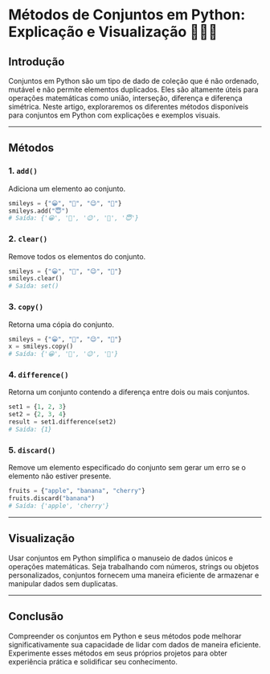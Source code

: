 # Métodos de Conjuntos em Python: Explicação e Visualização 🐍🚀💡

## Introdução
Conjuntos em Python são um tipo de dado de coleção que é não ordenado, mutável e não permite elementos duplicados. Eles são altamente úteis para operações matemáticas como união, interseção, diferença e diferença simétrica. Neste artigo, exploraremos os diferentes métodos disponíveis para conjuntos em Python com explicações e exemplos visuais.

---

## Métodos

### 1. `add()`
Adiciona um elemento ao conjunto.
```python
smileys = {"😀", "🙂", "😉", "🤩"}
smileys.add("😇")
# Saída: {'😀', '🙂', '😉', '🤩', '😇'}

```

### 2. `clear()`
Remove todos os elementos do conjunto.
```python
smileys = {"😀", "🙂", "😉", "🤩"}
smileys.clear()
# Saída: set()
```

### 3. `copy()`
Retorna uma cópia do conjunto.
```python
smileys = {"😀", "🙂", "😉", "🤩"}
x = smileys.copy()
# Saída: {'😀', '🙂', '😉', '🤩'}
```

### 4. `difference()`
Retorna um conjunto contendo a diferença entre dois ou mais conjuntos.
```python
set1 = {1, 2, 3}
set2 = {2, 3, 4}
result = set1.difference(set2)
# Saída: {1}
```

### 5. `discard()`
Remove um elemento especificado do conjunto sem gerar um erro se o elemento não estiver presente.
```python
fruits = {"apple", "banana", "cherry"}
fruits.discard("banana")
# Saída: {'apple', 'cherry'}
```

---

## Visualização

Usar conjuntos em Python simplifica o manuseio de dados únicos e operações matemáticas. Seja trabalhando com números, strings ou objetos personalizados, conjuntos fornecem uma maneira eficiente de armazenar e manipular dados sem duplicatas.

---

## Conclusão

Compreender os conjuntos em Python e seus métodos pode melhorar significativamente sua capacidade de lidar com dados de maneira eficiente. Experimente esses métodos em seus próprios projetos para obter experiência prática e solidificar seu conhecimento.

